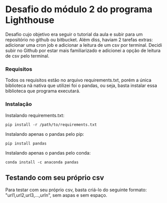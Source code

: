 # Desafio do módulo 2 do programa Lighthouse

Desafio cujo objetivo era seguir o tutorial da aula e subir para um repositório no github ou bitbucket. Além diss, haviam 2 tarefas
extras: adicionar uma cron job e adicionar a leitura de um csv por terminal. Decidi subir no Github por estar mais familiarizado e
adicionei a opção de leitura de csv pelo terminal.


### Requisitos

Todos os requisitos estão no arquivo requirements.txt, porém a única biblioteca nã nativa que utilizei foi o pandas, ou seja, basta
instalar essa biblioteca que  programa executará.

### Instalação

Instalando requirements.txt:

`pip install -r /path/to/requirements.txt`

Instalando apenas o pandas pelo pip:

`pip install pandas`

Instalando apenas o pandas pelo conda:

`conda install -c anaconda pandas`

## Testando com seu próprio csv

Para testar com seu próprio csv, basta criá-lo do seguinte formato: "url1,url2,url3,...,urln", sem aspas e sem espaço.
